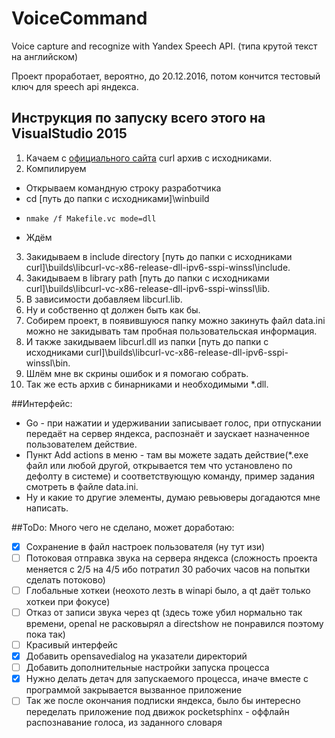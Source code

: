 # VoiceCommand
Voice capture and recognize with Yandex Speech API. (типа крутой текст на английском)

Проект проработает, вероятно, до 20.12.2016, потом кончится тестовый ключ для speech api яндекса.


## Инструкция по запуску всего этого на VisualStudio 2015
1. Качаем c [официального сайта](https://curl.haxx.se/download.html) curl архив с исходниками.
2. Компилируем
 * Открываем командную строку разработчика
 * cd [путь до папки с исходниками]\winbuild
 *     nmake /f Makefile.vc mode=dll
 * Ждём
3. Закидываем в include directory [путь до папки с исходниками curl]\builds\libcurl-vc-x86-release-dll-ipv6-sspi-winssl\include.
4. Закидываем в library path [путь до папки с исходниками curl]\builds\libcurl-vc-x86-release-dll-ipv6-sspi-winssl\lib.
5. В зависимости добавляем libcurl.lib.
6. Ну и собственно qt должен быть как бы.
7. Собирем проект, в появившуюся папку можно закинуть файл data.ini
 можно не закидывать там пробная пользовательская информация.
8. И также закидываем libcurl.dll из папки [путь до папки с исходниками curl]\builds\libcurl-vc-x86-release-dll-ipv6-sspi-winssl\bin.
9. Шлём мне вк скрины ошибок и я помогаю собрать.
10. Так же есть архив с бинарниками и необходимыми *.dll.

##Интерфейс:
* Go - при нажатии и удерживании записывает голос, при отпускании передаёт на сервер яндекса,
распознаёт и заускает назначенное пользователем действие.
* Пункт Add actions в меню - там вы можете задать действие(*.exe файл или любой другой, 
открывается тем что установлено по дефолту в системе) и соответствующую команду, пример задания смотреть в файле data.ini.
* Ну и какие то другие элементы, думаю ревьюверы догадаются мне написать.


##ToDo:
Много чего не сделано, может доработаю:
- [x] Сохранение в файл настроек пользователя (ну тут изи)
- [ ] Потоковая отправка звука на сервера яндекса (сложность проекта меняется с 2/5 на 4/5 ибо потратил 30 рабочих часов на попытки сделать потоково)
- [ ] Глобальные хоткеи (неохото лезть в winapi было, а qt даёт только хоткеи при фокусе)
- [ ] Отказ от записи звука через qt (здесь тоже убил нормально так времени, openal не расковырял а directshow не понравился поэтому пока так)
- [ ] Красивый интерфейс
- [x] Добавить opensavedialog на указатели директорий
- [ ] Добавить дополнительные настройки запуска процесса
- [x] Нужно делать детач для запускаемого процесса, иначе вместе с программой закрывается вызванное
приложение
- [ ] Так же после окончания подписки яндекса, было бы интересно переделать приложение под движок pocketsphinx -
оффлайн распознавание голоса, из заданного словаря
